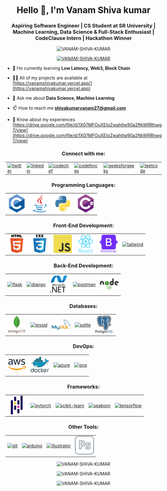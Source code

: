 <h1 align="center">Hello 👋, I'm Vanam Shiva kumar</h1>
<h3 align="center">Aspiring Software Engineer | CS Student at SR University | Machine Learning, Data Science & Full-Stack Enthusiast | CodeClause Intern | Hackathon Winner</h3>

<p align="center">
  <img src="https://komarev.com/ghpvc/?username=VANAM-SHIVA-KUMAR&label=Profile%20views&color=0e75b6&style=flat" alt="VANAM-SHIVA-KUMAR" width="200" height="60"/>
</p>

<p align="center">
  <a href="https://github.com/ryo-ma/github-profile-trophy">
    <img src="https://github-profile-trophy.vercel.app/?username=VANAM-SHIVA-KUMAR&column=7&margin-w=15&margin-h=15" alt="VANAM-SHIVA-KUMAR" />
  </a>
</p>
     
  
- 🌱 I’m currently learning **Low Latency, Web3, Block Chain**

- 👨‍💻 All of my projects are available at [https://vanamshivakumar.vercel.app/](https://vanamshivakumar.vercel.app)

- 💬 Ask me about **Data Science, Machine Learning**

- 📫 How to reach me **shivakumarvanam27@gmail.com**

- 📄 Know about my experiences [https://drive.google.com/file/d/1X07MFOuXEIoZwahtlw90a2ftkWRRhwg7/view](https://drive.google.com/file/d/1X07MFOuXEIoZwahtlw90a2ftkWRRhwg7/view)

<h3 align="center">Connect with me:</h3>
<p align="center">
  <table align="center">
    <tr>
      <td><a href="https://twitter.com/ShivaVanam7" target="_blank" rel="noreferrer"><img src="https://raw.githubusercontent.com/rahuldkjain/github-profile-readme-generator/master/src/images/icons/Social/twitter.svg" alt="twitter" width="60" height="60"/></a></td>
      <td><a href="https://www.linkedin.com/in/vanam-shiva-kumar-0445281b7/" target="_blank" rel="noreferrer"><img src="https://raw.githubusercontent.com/rahuldkjain/github-profile-readme-generator/master/src/images/icons/Social/linked-in-alt.svg" alt="linkedin" width="60" height="60"/></a></td>
      <td><a href="https://www.codechef.com/users/shivavanam27" target="_blank" rel="noreferrer"><img src="https://cdn.jsdelivr.net/npm/simple-icons@3.1.0/icons/codechef.svg" alt="codechef" width="60" height="60"/></a></td>
      <td><a href="https://codeforces.com/profile/shivakumarvanam27" target="_blank" rel="noreferrer"><img src="https://raw.githubusercontent.com/rahuldkjain/github-profile-readme-generator/master/src/images/icons/Social/codeforces.svg" alt="codeforces" width="60" height="60"/></a></td>
      <td><a href="https://auth.geeksforgeeks.org/user/shivakumarvanam27" target="_blank" rel="noreferrer"><img src="https://raw.githubusercontent.com/rahuldkjain/github-profile-readme-generator/master/src/images/icons/Social/geeks-for-geeks.svg" alt="geeksforgeeks" width="60" height="60"/></a></td>
      <td><a href="https://leetcode.com/shivavanam27/" target="_blank" rel="noreferrer"><img src="https://github.com/Harshit-Raj-14/Harshit-Raj-14/assets/98808802/015175ba-1538-43e6-a07c-4dc6d458312d" alt="leetcode" width="60" height="60"/></a></td>
    </tr>
  </table>
</p>


<h3 align="center">Programming Languages:</h3>
<p align="center">
  <table align="center">
    <tr>
      <td><a href="https://www.cprogramming.com/" target="_blank" rel="noreferrer"><img src="https://raw.githubusercontent.com/devicons/devicon/master/icons/c/c-original.svg" alt="c" width="60" height="60"/></a></td>
      <td><a href="https://www.java.com" target="_blank" rel="noreferrer"><img src="https://raw.githubusercontent.com/devicons/devicon/master/icons/java/java-original.svg" alt="java" width="60" height="60"/></a></td>
      <td><a href="https://www.python.org" target="_blank" rel="noreferrer"><img src="https://raw.githubusercontent.com/devicons/devicon/master/icons/python/python-original.svg" alt="python" width="60" height="60"/></a></td>
      <td><a href="https://www.w3schools.com/cs/" target="_blank" rel="noreferrer"><img src="https://raw.githubusercontent.com/devicons/devicon/master/icons/csharp/csharp-original.svg" alt="csharp" width="60" height="60"/></a></td>
    </tr>
  </table>
</p>

<h3 align="center">Front-End Development:</h3>
<p align="center">
  <table align="center">
    <tr>
      <td><a href="https://www.w3.org/html/" target="_blank" rel="noreferrer"><img src="https://raw.githubusercontent.com/devicons/devicon/master/icons/html5/html5-original-wordmark.svg" alt="html5" width="60" height="60"/></a></td>
      <td><a href="https://www.w3schools.com/css/" target="_blank" rel="noreferrer"><img src="https://raw.githubusercontent.com/devicons/devicon/master/icons/css3/css3-original-wordmark.svg" alt="css3" width="60" height="60"/></a></td>
      <td><a href="https://developer.mozilla.org/en-US/docs/Web/JavaScript" target="_blank" rel="noreferrer"><img src="https://raw.githubusercontent.com/devicons/devicon/master/icons/javascript/javascript-original.svg" alt="javascript" width="60" height="60"/></a></td>
      <td><a href="https://reactjs.org/" target="_blank" rel="noreferrer"><img src="https://raw.githubusercontent.com/devicons/devicon/master/icons/react/react-original-wordmark.svg" alt="react" width="60" height="60"/></a></td>
      <td><a href="https://getbootstrap.com" target="_blank" rel="noreferrer"><img src="https://raw.githubusercontent.com/devicons/devicon/master/icons/bootstrap/bootstrap-plain-wordmark.svg" alt="bootstrap" width="60" height="60"/></a></td>
      <td><a href="https://tailwindcss.com/" target="_blank" rel="noreferrer"><img src="https://www.vectorlogo.zone/logos/tailwindcss/tailwindcss-icon.svg" alt="tailwind" width="60" height="60"/></a></td>
    </tr>
  </table>
</p>

<h3 align="center">Back-End Development:</h3>
<p align="center">
  <table align="center">
    <tr>
      <td>
        <a href="https://flask.palletsprojects.com/" target="_blank" rel="noreferrer">
          <img src="https://upload.wikimedia.org/wikipedia/commons/3/3c/Flask_logo.svg" alt="flask" width="60" height="60"/>
        </a>
      </td>
      <td>
        <a href="https://www.djangoproject.com/" target="_blank" rel="noreferrer">
          <img src="https://cdn.worldvectorlogo.com/logos/django.svg" alt="django" width="60" height="60"/>
        </a>
      </td>
      <td>
        <a href="https://dotnet.microsoft.com/" target="_blank" rel="noreferrer">
          <img src="https://raw.githubusercontent.com/devicons/devicon/master/icons/dot-net/dot-net-original-wordmark.svg" alt="dotnet" width="60" height="60"/>
        </a>
      </td>
      <td>
        <a href="https://www.postman.com/" target="_blank" rel="noreferrer">
          <img src="https://www.vectorlogo.zone/logos/getpostman/getpostman-icon.svg" alt="postman" width="60" height="60"/>
        </a>
      </td>
      <td>
        <a href="https://nodejs.org/" target="_blank" rel="noreferrer">
          <img src="https://raw.githubusercontent.com/devicons/devicon/master/icons/nodejs/nodejs-original-wordmark.svg" alt="nodejs" width="60" height="60"/>
        </a>
      </td>
    </tr>
  </table>
</p>



<h3 align="center">Databases:</h3>
<p align="center">
  <table align="center">
    <tr>
      <td><a href="https://www.mongodb.com/" target="_blank" rel="noreferrer"><img src="https://raw.githubusercontent.com/devicons/devicon/master/icons/mongodb/mongodb-original-wordmark.svg" alt="mongodb" width="60" height="60"/></a></td>
      <td><a href="https://www.microsoft.com/en-us/sql-server" target="_blank" rel="noreferrer"><img src="https://www.svgrepo.com/show/303229/microsoft-sql-server-logo.svg" alt="mssql" width="60" height="60"/></a></td>
      <td><a href="https://www.mysql.com/" target="_blank" rel="noreferrer"><img src="https://raw.githubusercontent.com/devicons/devicon/master/icons/mysql/mysql-original-wordmark.svg" alt="mysql" width="60" height="60"/></a></td>
      <td><a href="https://www.sqlite.org/" target="_blank" rel="noreferrer"><img src="https://www.vectorlogo.zone/logos/sqlite/sqlite-icon.svg" alt="sqlite" width="60" height="60"/></a></td>
      <td><a href="https://www.postgresql.org" target="_blank" rel="noreferrer"><img src="https://raw.githubusercontent.com/devicons/devicon/master/icons/postgresql/postgresql-original-wordmark.svg" alt="postgresql" width="60" height="60"/></a></td>
    </tr>
  </table>
</p>

<h3 align="center">DevOps:</h3>
<p align="center">
  <table align="center">
    <tr>
      <td><a href="https://aws.amazon.com" target="_blank" rel="noreferrer"><img src="https://raw.githubusercontent.com/devicons/devicon/master/icons/amazonwebservices/amazonwebservices-original-wordmark.svg" alt="aws" width="60" height="60"/></a></td>
      <td><a href="https://www.docker.com/" target="_blank" rel="noreferrer"><img src="https://raw.githubusercontent.com/devicons/devicon/master/icons/docker/docker-original-wordmark.svg" alt="docker" width="60" height="60"/></a></td>
      <td><a href="https://azure.microsoft.com/en-in/" target="_blank" rel="noreferrer"><img src="https://www.vectorlogo.zone/logos/microsoft_azure/microsoft_azure-icon.svg" alt="azure" width="60" height="60"/></a></td>
      <td><a href="https://cloud.google.com" target="_blank" rel="noreferrer"><img src="https://www.vectorlogo.zone/logos/google_cloud/google_cloud-icon.svg" alt="gcp" width="60" height="60"/></a></td>
    </tr>
  </table>
</p>

<h3 align="center">Frameworks:</h3>
<p align="center">
  <table align="center">
    <tr>
      <td>
        <a href="https://pandas.pydata.org/" target="_blank" rel="noreferrer">
          <img src="https://raw.githubusercontent.com/devicons/devicon/master/icons/pandas/pandas-original.svg" alt="pandas" width="60" height="60"/>
        </a>
      </td>
      <td>
        <a href="https://pytorch.org/" target="_blank" rel="noreferrer">
          <img src="https://upload.wikimedia.org/wikipedia/commons/1/10/PyTorch_logo_icon.svg" alt="pytorch" width="60" height="60"/>
        </a>
      </td>
      <td>
        <a href="https://scikit-learn.org/" target="_blank" rel="noreferrer">
          <img src="https://upload.wikimedia.org/wikipedia/commons/0/05/Scikit_learn_logo_small.svg" alt="scikit-learn" width="60" height="60"/>
        </a>
      </td>
      <td>
        <a href="https://seaborn.pydata.org/" target="_blank" rel="noreferrer">
          <img src="https://seaborn.pydata.org/_images/logo-mark-lightbg.svg" alt="seaborn" width="60" height="60"/>
        </a>
      </td>
      <td>
        <a href="https://www.tensorflow.org/" target="_blank" rel="noreferrer">
          <img src="https://www.vectorlogo.zone/logos/tensorflow/tensorflow-icon.svg" alt="tensorflow" width="60" height="60"/>
        </a>
      </td>
    </tr>
  </table>
</p>


<h3 align="center">Other Tools:</h3>
<p align="center">
  <table align="center">
    <tr>
      <td><a href="https://git-scm.com/" target="_blank" rel="noreferrer"><img src="https://www.vectorlogo.zone/logos/git-scm/git-scm-icon.svg" alt="git" width="60" height="60"/></a></td>
      <td><a href="https://www.arduino.cc/" target="_blank" rel="noreferrer"><img src="https://cdn.worldvectorlogo.com/logos/arduino-1.svg" alt="arduino" width="60" height="60"/></a></td>
      <td><a href="https://www.adobe.com/in/products/illustrator.html" target="_blank" rel="noreferrer"><img src="https://www.vectorlogo.zone/logos/adobe_illustrator/adobe_illustrator-icon.svg" alt="illustrator" width="60" height="60"/></a></td>
      <td><a href="https://www.photoshop.com/en" target="_blank" rel="noreferrer"><img src="https://raw.githubusercontent.com/devicons/devicon/master/icons/photoshop/photoshop-line.svg" alt="photoshop" width="60" height="60"/></a></td>
    </tr>
  </table>
</p>

<p align="center">
  <img src="https://github-readme-stats.vercel.app/api/top-langs?username=VANAM-SHIVA-KUMAR&show_icons=true&locale=en&layout=compact" alt="VANAM-SHIVA-KUMAR" width="600" />
</p>

<p align="center">
  <img src="https://github-readme-stats.vercel.app/api?username=VANAM-SHIVA-KUMAR&show_icons=true&locale=en" alt="VANAM-SHIVA-KUMAR" width="600" />
</p>

<p align="center">
  <img src="https://github-readme-streak-stats.herokuapp.com/?user=VANAM-SHIVA-KUMAR&" alt="VANAM-SHIVA-KUMAR" width="600" />
</p>
